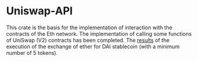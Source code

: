 # Uniswap-API
This crate is the basis for the implementation of interaction with the contracts of the Eth network. The implementation of calling some functions of UniSwap (V2) contracts has been completed.
The [results](https://rinkeby.etherscan.io/tx/0xb33f49ed730b1c7e473a27670830577700864aead05d40923f37518162d77c29) of the execution of the exchange of ether for DAI stablecoin (with a minimum number of 5 tokens).